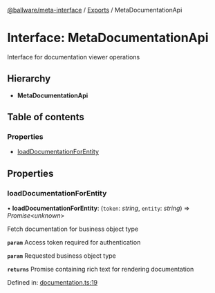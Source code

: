 [@ballware/meta-interface](../README.md) / [Exports](../modules.md) / MetaDocumentationApi

# Interface: MetaDocumentationApi

Interface for documentation viewer operations

## Hierarchy

* **MetaDocumentationApi**

## Table of contents

### Properties

- [loadDocumentationForEntity](metadocumentationapi.md#loaddocumentationforentity)

## Properties

### loadDocumentationForEntity

• **loadDocumentationForEntity**: (`token`: *string*, `entity`: *string*) => *Promise*<*unknown*\>

Fetch documentation for business object type

**`param`** Access token required for authentication

**`param`** Requested business object type

**`returns`** Promise containing rich text for rendering documentation

Defined in: [documentation.ts:19](https://github.com/frankball/ballware-meta-interface/blob/6b9dc3f/src/documentation.ts#L19)
